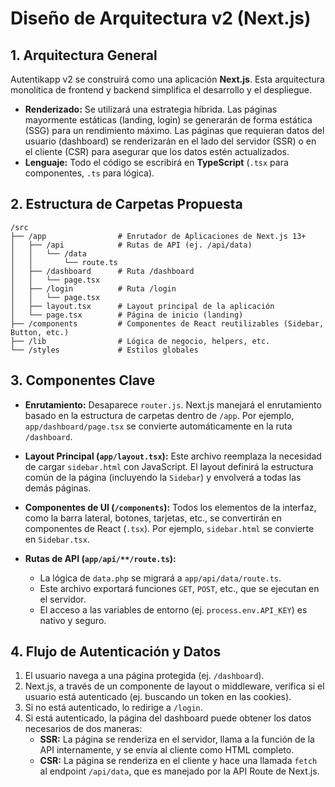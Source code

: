 # Diseño de Arquitectura v2 (Next.js)

## 1. Arquitectura General

Autentikapp v2 se construirá como una aplicación **Next.js**. Esta arquitectura monolítica de frontend y backend simplifica el desarrollo y el despliegue.

- **Renderizado:** Se utilizará una estrategia híbrida. Las páginas mayormente estáticas (landing, login) se generarán de forma estática (SSG) para un rendimiento máximo. Las páginas que requieran datos del usuario (dashboard) se renderizarán en el lado del servidor (SSR) o en el cliente (CSR) para asegurar que los datos estén actualizados.
- **Lenguaje:** Todo el código se escribirá en **TypeScript** (`.tsx` para componentes, `.ts` para lógica).

## 2. Estructura de Carpetas Propuesta

```
/src
├── /app                # Enrutador de Aplicaciones de Next.js 13+
│   ├── /api            # Rutas de API (ej. /api/data)
│   │   └── /data
│   │       └── route.ts
│   ├── /dashboard      # Ruta /dashboard
│   │   └── page.tsx
│   ├── /login          # Ruta /login
│   │   └── page.tsx
│   ├── layout.tsx      # Layout principal de la aplicación
│   └── page.tsx        # Página de inicio (landing)
├── /components         # Componentes de React reutilizables (Sidebar, Button, etc.)
├── /lib                # Lógica de negocio, helpers, etc.
└── /styles             # Estilos globales
```

## 3. Componentes Clave

- **Enrutamiento:** Desaparece `router.js`. Next.js manejará el enrutamiento basado en la estructura de carpetas dentro de `/app`. Por ejemplo, `app/dashboard/page.tsx` se convierte automáticamente en la ruta `/dashboard`.

- **Layout Principal (`app/layout.tsx`):** Este archivo reemplaza la necesidad de cargar `sidebar.html` con JavaScript. El layout definirá la estructura común de la página (incluyendo la `Sidebar`) y envolverá a todas las demás páginas.

- **Componentes de UI (`/components`):** Todos los elementos de la interfaz, como la barra lateral, botones, tarjetas, etc., se convertirán en componentes de React (`.tsx`). Por ejemplo, `sidebar.html` se convierte en `Sidebar.tsx`.

- **Rutas de API (`app/api/**/route.ts`):**
  - La lógica de `data.php` se migrará a `app/api/data/route.ts`.
  - Este archivo exportará funciones `GET`, `POST`, etc., que se ejecutan en el servidor.
  - El acceso a las variables de entorno (ej. `process.env.API_KEY`) es nativo y seguro.

## 4. Flujo de Autenticación y Datos

1.  El usuario navega a una página protegida (ej. `/dashboard`).
2.  Next.js, a través de un componente de layout o middleware, verifica si el usuario está autenticado (ej. buscando un token en las cookies).
3.  Si no está autenticado, lo redirige a `/login`.
4.  Si está autenticado, la página del dashboard puede obtener los datos necesarios de dos maneras:
    - **SSR:** La página se renderiza en el servidor, llama a la función de la API internamente, y se envía al cliente como HTML completo.
    - **CSR:** La página se renderiza en el cliente y hace una llamada `fetch` al endpoint `/api/data`, que es manejado por la API Route de Next.js.
